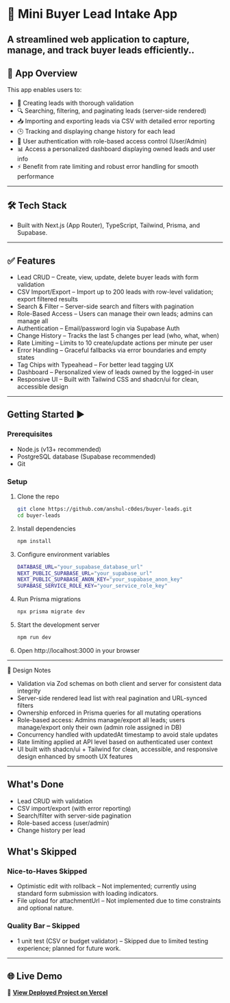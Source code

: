 # 🚀 Mini Buyer Lead Intake App

A streamlined web application to capture, manage, and track buyer leads efficiently..
---

## 📝 App Overview

This app enables users to:

- 🚩 Creating leads with thorough validation
- 🔍 Searching, filtering, and paginating leads (server-side rendered)
- 📥 Importing and exporting leads via CSV with detailed error reporting
- 🕒 Tracking and displaying change history for each lead
- 🔐 User authentication with role-based access control (User/Admin)
- 📊 Access a personalized dashboard displaying owned leads and user info
- ⚡ Benefit from rate limiting and robust error handling for smooth performance

---

## 🛠️ Tech Stack

- Built with Next.js (App Router), TypeScript, Tailwind, Prisma, and Supabase.

---

## ✅ Features

- Lead CRUD – Create, view, update, delete buyer leads with form validation
- CSV Import/Export – Import up to 200 leads with row-level validation; export filtered results
- Search & Filter – Server-side search and filters with pagination
- Role-Based Access – Users can manage their own leads; admins can manage all
- Authentication – Email/password login via Supabase Auth
- Change History – Tracks the last 5 changes per lead (who, what, when)
- Rate Limiting – Limits to 10 create/update actions per minute per user
- Error Handling – Graceful fallbacks via error boundaries and empty states
- Tag Chips with Typeahead – For better lead tagging UX
- Dashboard – Personalized view of leads owned by the logged-in user
- Responsive UI – Built with Tailwind CSS and shadcn/ui for clean, accessible design  

---

## Getting Started ▶️

### Prerequisites

- Node.js (v13+ recommended)  
- PostgreSQL database (Supabase recommended)  
- Git  

### Setup

1. Clone the repo  
   ```bash
   git clone https://github.com/anshul-c0des/buyer-leads.git
   cd buyer-leads
   ```
2. Install dependencies
   ```bash
   npm install
   ```
3. Configure environment variables
   ```bash
   DATABASE_URL="your_supabase_database_url"
   NEXT_PUBLIC_SUPABASE_URL="your_supabase_url"
   NEXT_PUBLIC_SUPABASE_ANON_KEY="your_supabase_anon_key"
   SUPABASE_SERVICE_ROLE_KEY="your_service_role_key"
   ```
4. Run Prisma migrations
   ```bash
   npx prisma migrate dev
   ```
5. Start the development server
   ```bash
   npm run dev
   ```
6. Open http://localhost:3000 in your browser

---


🧠 Design Notes

-  Validation via Zod schemas on both client and server for consistent data integrity
-  Server-side rendered lead list with real pagination and URL-synced filters
-  Ownership enforced in Prisma queries for all mutating operations
-  Role-based access: Admins manage/export all leads; users manage/export only their own (admin role assigned in DB)
-  Concurrency handled with updatedAt timestamp to avoid stale updates
-  Rate limiting applied at API level based on authenticated user context
-  UI built with shadcn/ui + Tailwind for clean, accessible, and responsive design enhanced by smooth UX features


---

## What's Done

- Lead CRUD with validation
- CSV import/export (with error reporting)
- Search/filter with server-side pagination
- Role-based access (user/admin)
- Change history per lead

## What's Skipped

### Nice-to-Haves Skipped
- Optimistic edit with rollback – Not implemented; currently using standard form submission with loading indicators.
- File upload for attachmentUrl – Not implemented due to time constraints and optional nature.

### Quality Bar – Skipped
- 1 unit test (CSV or budget validator) – Skipped due to limited testing experience; planned for future work.


---

## 🌐 Live Demo

🔗 **[View Deployed Project on Vercel](https://buyer-leads-gamma.vercel.app/buyers)** 
